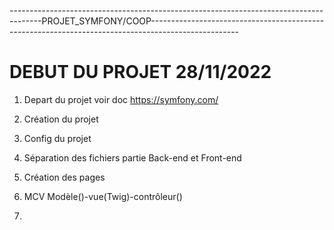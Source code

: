 --------------------------------------------------------------------------------------PROJET_SYMFONY/COOP----------------------------------------------------------------------------------------------------


# DEBUT DU PROJET 28/11/2022


1. Depart du projet voir doc https://symfony.com/

2. Création du projet 

3. Config du projet

4. Séparation des fichiers partie Back-end et Front-end

5. Création des pages 

6. MCV Modèle()-vue(Twig)-contrôleur()

7. 